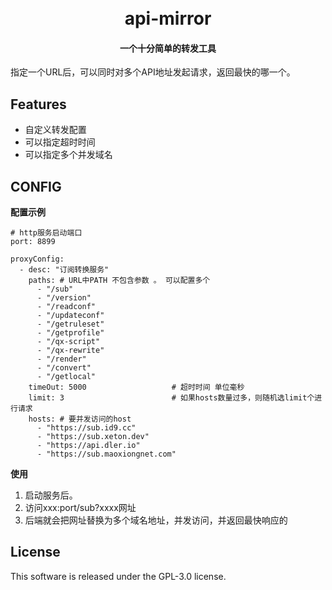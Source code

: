 <h1 align="center">
  <br>api-mirror<br>
</h1>

<h4 align="center">一个十分简单的转发工具</h4>


指定一个URL后，可以同时对多个API地址发起请求，返回最快的哪一个。 

## Features

- 自定义转发配置
- 可以指定超时时间
- 可以指定多个并发域名


## CONFIG
**配置示例**
~~~
# http服务启动端口
port: 8899

proxyConfig:
  - desc: "订阅转换服务"
    paths: # URL中PATH 不包含参数 。 可以配置多个
      - "/sub"
      - "/version"
      - "/readconf"
      - "/updateconf"
      - "/getruleset"
      - "/getprofile"
      - "/qx-script"
      - "/qx-rewrite"
      - "/render"
      - "/convert"
      - "/getlocal"
    timeOut: 5000                   # 超时时间 单位毫秒
    limit: 3                        # 如果hosts数量过多，则随机选limit个进行请求
    hosts: # 要并发访问的host
      - "https://sub.id9.cc"
      - "https://sub.xeton.dev"
      - "https://api.dler.io"
      - "https://sub.maoxiongnet.com"
~~~
**使用**
1. 启动服务后。
2. 访问xxx:port/sub?xxxx网址
3. 后端就会把网址替换为多个域名地址，并发访问，并返回最快响应的

## License

This software is released under the GPL-3.0 license.

